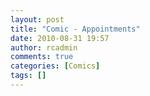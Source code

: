 ```yaml
---
layout: post
title: "Comic - Appointments"
date: 2010-08-31 19:57
author: rcadmin
comments: true
categories: [Comics]
tags: []
---
```

<a href="http://bitsmack.com/comics/2010/08/31/comic-appointments/"><img src="http://dl.bitsmack.com/uploads/2010/08/20100831.jpg" alt="" title=""  class="alignnone size-full wp-image-2053" /></a>
